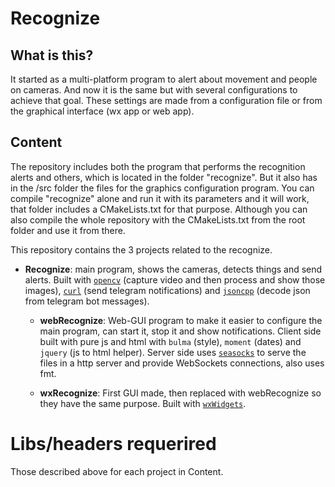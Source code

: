 # Recognize
## **What is this?**
It started as a multi-platform program to alert about movement and people on cameras. And now it is the same but with several configurations to achieve that goal. These settings are made from a configuration file or from the graphical interface (wx app or web app).

## **Content**
The repository includes both the program that performs the recognition alerts and others, which is located in the folder "recognize". But it also has in the /src folder the files for the graphics configuration program.
You can compile "recognize" alone and run it with its parameters and it will work, that folder includes a CMakeLists.txt for that purpose. Although you can also compile the whole repository with the CMakeLists.txt from the root folder and use it from there.

This repository contains the 3 projects related to the recognize.
- **Recognize**: main program, shows the cameras, detects things and send alerts. Built with [`opencv`](https://opencv.org/) (capture video and then process and show those images), [`curl`](https://curl.se/) (send telegram notifications) and [`jsoncpp`](https://github.com/open-source-parsers/jsoncpp) (decode json from telegram bot messages).

	- **webRecognize**: Web-GUI program to make it easier to configure the main program, can start it, stop it and show notifications. Client side built with pure js and html with `bulma` (style), `moment` (dates) and `jquery` (js to html helper). Server side uses [`seasocks`](https://github.com/mattgodbolt/seasocks/) to serve the files in a http server and provide WebSockets connections, also uses fmt.

	- **wxRecognize**: First GUI made, then replaced with webRecognize so they have the same purpose. Built with [`wxWidgets`](wxwidgets.org).

# Libs/headers requerired	
Those described above for each project in Content.